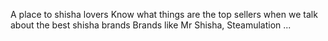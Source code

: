 A place to shisha lovers
Know what things are the top sellers when we talk about the best shisha brands
Brands like Mr Shisha, Steamulation ...
